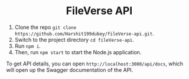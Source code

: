 ### <h1 align="center" id="heading">FileVerse API</h1>

1. Clone the repo `git clone https://github.com/Harshit199dubey/fileVerse-api.git`.
2. Switch to the project directory `cd fileVerse-api`.
3. Run `npm i`.
4. Then, run `npm start` to start the Node.js application.

To get API details, you can open `http://localhost:3000/api/docs`, which will open up the Swagger documentation of the API.
